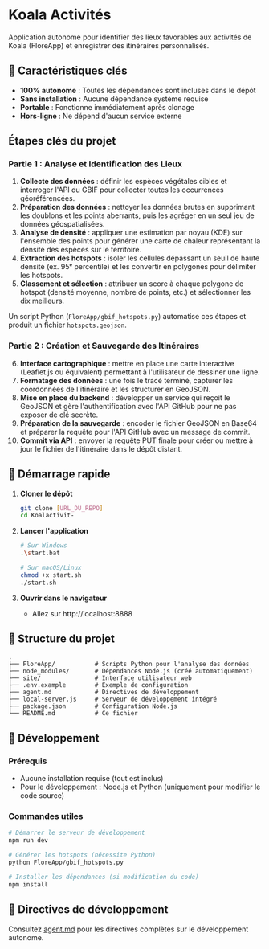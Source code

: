 # Koala Activités

Application autonome pour identifier des lieux favorables aux activités de Koala (FloreApp) et enregistrer des itinéraires personnalisés.

## 🚀 Caractéristiques clés

- **100% autonome** : Toutes les dépendances sont incluses dans le dépôt
- **Sans installation** : Aucune dépendance système requise
- **Portable** : Fonctionne immédiatement après clonage
- **Hors-ligne** : Ne dépend d'aucun service externe

## Étapes clés du projet

### Partie 1 : Analyse et Identification des Lieux

1. **Collecte des données** : définir les espèces végétales cibles et interroger l'API du GBIF pour collecter toutes les occurrences géoréférencées.
2. **Préparation des données** : nettoyer les données brutes en supprimant les doublons et les points aberrants, puis les agréger en un seul jeu de données géospatialisées.
3. **Analyse de densité** : appliquer une estimation par noyau (KDE) sur l'ensemble des points pour générer une carte de chaleur représentant la densité des espèces sur le territoire.
4. **Extraction des hotspots** : isoler les cellules dépassant un seuil de haute densité (ex. 95ᵉ percentile) et les convertir en polygones pour délimiter les hotspots.
5. **Classement et sélection** : attribuer un score à chaque polygone de hotspot (densité moyenne, nombre de points, etc.) et sélectionner les dix meilleurs.

Un script Python (`FloreApp/gbif_hotspots.py`) automatise ces étapes et produit un fichier `hotspots.geojson`.

### Partie 2 : Création et Sauvegarde des Itinéraires

6. **Interface cartographique** : mettre en place une carte interactive (Leaflet.js ou équivalent) permettant à l'utilisateur de dessiner une ligne.
7. **Formatage des données** : une fois le tracé terminé, capturer les coordonnées de l'itinéraire et les structurer en GeoJSON.
8. **Mise en place du backend** : développer un service qui reçoit le GeoJSON et gère l'authentification avec l'API GitHub pour ne pas exposer de clé secrète.
9. **Préparation de la sauvegarde** : encoder le fichier GeoJSON en Base64 et préparer la requête pour l'API GitHub avec un message de commit.
10. **Commit via API** : envoyer la requête PUT finale pour créer ou mettre à jour le fichier de l'itinéraire dans le dépôt distant.

## 🚀 Démarrage rapide

1. **Cloner le dépôt**
   ```bash
   git clone [URL_DU_REPO]
   cd Koalactivit-
   ```

2. **Lancer l'application**
   ```bash
   # Sur Windows
   .\start.bat
   
   # Sur macOS/Linux
   chmod +x start.sh
   ./start.sh
   ```

3. **Ouvrir dans le navigateur**
   - Allez sur http://localhost:8888

## 📂 Structure du projet

```
.
├── FloreApp/           # Scripts Python pour l'analyse des données
├── node_modules/       # Dépendances Node.js (créé automatiquement)
├── site/               # Interface utilisateur web
├── .env.example        # Exemple de configuration
├── agent.md            # Directives de développement
├── local-server.js     # Serveur de développement intégré
├── package.json        # Configuration Node.js
└── README.md           # Ce fichier
```

## 🔧 Développement

### Prérequis

- Aucune installation requise (tout est inclus)
- Pour le développement : Node.js et Python (uniquement pour modifier le code source)

### Commandes utiles

```bash
# Démarrer le serveur de développement
npm run dev

# Générer les hotspots (nécessite Python)
python FloreApp/gbif_hotspots.py

# Installer les dépendances (si modification du code)
npm install
```

## 📝 Directives de développement

Consultez [agent.md](agent.md) pour les directives complètes sur le développement autonome.
